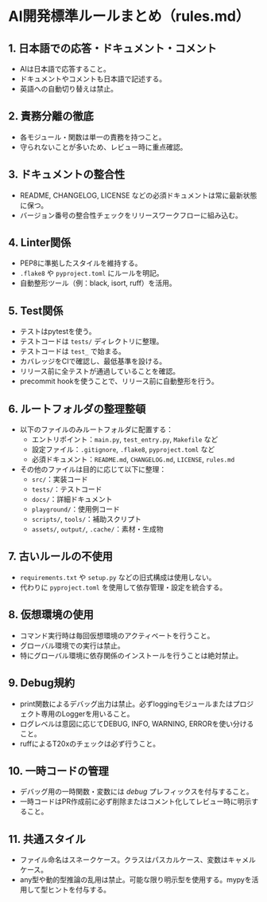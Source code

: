 
# AI開発標準ルールまとめ（rules.md）

## 1. 日本語での応答・ドキュメント・コメント
- AIは日本語で応答すること。
- ドキュメントやコメントも日本語で記述する。
- 英語への自動切り替えは禁止。

## 2. 責務分離の徹底
- 各モジュール・関数は単一の責務を持つこと。
- 守られないことが多いため、レビュー時に重点確認。

## 3. ドキュメントの整合性
- README, CHANGELOG, LICENSE などの必須ドキュメントは常に最新状態に保つ。
- バージョン番号の整合性チェックをリリースワークフローに組み込む。

## 4. Linter関係
- PEP8に準拠したスタイルを維持する。
- `.flake8` や `pyproject.toml` にルールを明記。
- 自動整形ツール（例：black, isort, ruff）を活用。

## 5. Test関係
- テストはpytestを使う。
- テストコードは `tests/` ディレクトリに整理。
- テストコードは `test_` で始まる。
- カバレッジをCIで確認し、最低基準を設ける。
- リリース前に全テストが通過していることを確認。
- precommit hookを使うことで、リリース前に自動整形を行う。

## 6. ルートフォルダの整理整頓
- 以下のファイルのみルートフォルダに配置する：
  - エントリポイント：`main.py`, `test_entry.py`, `Makefile` など
  - 設定ファイル：`.gitignore`, `.flake8`, `pyproject.toml` など
  - 必須ドキュメント：`README.md`, `CHANGELOG.md`, `LICENSE`, `rules.md`
- その他のファイルは目的に応じて以下に整理：
  - `src/`：実装コード
  - `tests/`：テストコード
  - `docs/`：詳細ドキュメント
  - `playground/`：使用例コード
  - `scripts/`, `tools/`：補助スクリプト
  - `assets/`, `output/`, `.cache/`：素材・生成物

## 7. 古いルールの不使用
- `requirements.txt` や `setup.py` などの旧式構成は使用しない。
- 代わりに `pyproject.toml` を使用して依存管理・設定を統合する。

## 8. 仮想環境の使用
- コマンド実行時は毎回仮想環境のアクティベートを行うこと。
- グローバル環境での実行は禁止。
- 特にグローバル環境に依存関係のインストールを行うことは絶対禁止。

## 9. Debug規約
- print関数によるデバッグ出力は禁止。必ずloggingモジュールまたはプロジェクト専用のLoggerを用いること。
- ログレベルは意図に応じてDEBUG, INFO, WARNING, ERRORを使い分けること。
- ruffによるT20xのチェックは必ず行うこと。

## 10. 一時コードの管理
- デバッグ用の一時関数・変数には _debug_ プレフィックスを付与すること。
- 一時コードはPR作成前に必ず削除またはコメント化してレビュー時に明示すること。

## 11. 共通スタイル
- ファイル命名はスネークケース。クラスはパスカルケース、変数はキャメルケース。
- any型や動的型推論の乱用は禁止。可能な限り明示型を使用する。mypyを活用して型ヒントを付与する。

